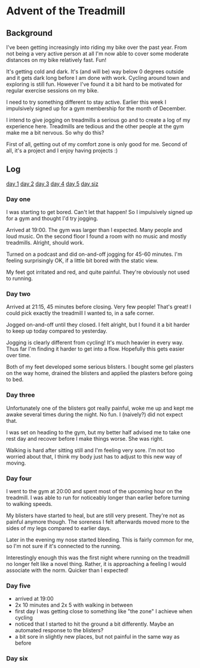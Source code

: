 # Advent of the Treadmill

## Background 
I've been getting increasingly into riding my bike over 
the past year. From not being a very active person at 
all I'm now able to cover some moderate distances on my 
bike relatively fast. Fun! 

It's getting cold and dark. It's (and will be) way 
below 0 degrees outside and it gets dark long before 
I am done with work. Cycling around town and exploring 
is still fun. However I've found it a bit hard to 
be motivated for regular exercise sessions on my bike. 

I need to try something different to stay active. 
Earlier this week I impulsively signed up for a gym 
membership for the month of December. 

I intend to give jogging on treadmills a serious go
and to create a log of my experience here. 
Treadmills are tedious and the other people at the 
gym make me a bit nervous. So why do this? 

First of all, getting out of my comfort zone is 
only good for me. Second of all, it's a project
and I enjoy having projects :) 



## Log 
[day 1](#day-one)
[day 2](#day-two)
[day 3](#day-three)
[day 4](#day-four)
[day 5](#day-five)
[day siz](#day-six)

### Day one 
I was starting to get bored. Can't let that happen!
So I impulsively signed up for a gym and thought I'd 
try jogging. 

Arrived at 19:00. The gym was larger than I expected.
Many people and loud music. On the second floor I 
found a room with no music and mostly treadmills.
Alright, should work. 

Turned on a podcast and did on-and-off jogging for 
45-60 minutes. I'm feeling surprisingly OK, if a 
little bit bored with the static view. 

My feet got irritated and red, and quite painful.
They're obviously not used to running.


### Day two 
Arrived at 21:15, 45 minutes before closing. 
Very few people! That's great! I could pick
exactly the treadmill I wanted to, in a safe 
corner. 

Jogged on-and-off until they closed. 
I felt alright, but I found it a bit harder to 
keep up today compared to yesterday.

Jogging is clearly different from cycling!
It's much heavier in every way. Thus far 
I'm finding it harder to get into a flow. 
Hopefully this gets easier over time. 

Both of my feet developed some serious blisters.
I bought some gel plasters on the way home, 
drained the blisters and applied the plasters 
before going to bed. 


### Day three 
Unfortunately one of the blisters got really painful, 
woke me up and kept me awake several times during the 
night. No fun. I (naively?) did not expect that. 

I was set on heading to the gym, but my better 
half advised me to take one rest day and recover before 
I make things worse. She was right. 

Walking is hard after sitting still and I'm feeling 
very sore. I'm not too worried about that, I think 
my body just has to adjust to this new way of moving. 


### Day four 
I went to the gym at 20:00 and spent most 
of the upcoming hour on the treadmill. I 
was able to run for noticeably longer than 
earlier before turning to walking speeds. 

My blisters have started to heal, but are 
still very present. They're not as painful
anymore though. The soreness I felt afterwards 
moved more to the sides of my legs compared 
to earlier days. 

Later in the evening my nose started 
bleeding. This is fairly common for me, so
I'm not sure if it's connected to the running.

Interestingly enough this was the first night
where running on the treadmill no longer felt 
like a novel thing. Rather, it is approaching 
a feeling I would associate with the norm. 
Quicker than I expected! 
### Day five 
- arrived at 19:00
- 2x 10 minutes and 2x 5 with walking in between 
- first day I was getting close to something like "the zone" I achieve when cycling
- noticed that I started to hit the ground a bit differently. Maybe an automated response to the blisters? 
- a bit sore in slightly new places, but not painful in the same way as before 

### Day six